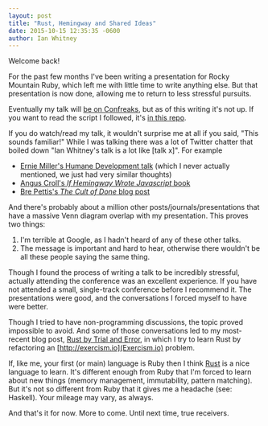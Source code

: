 ```yaml
---
layout: post
title: "Rust, Hemingway and Shared Ideas"
date: 2015-10-15 12:35:35 -0600
author: Ian Whitney
---
```


Welcome back!

For the past few months I've been writing a presentation for Rocky Mountain Ruby, which left me with little time to write anything else. But that presentation is now done, allowing me to return to less stressful pursuits.

Eventually my talk will [be on Confreaks](http://confreaks.tv/events/rmr2015), but as of this writing it's not up. If you want to read the script I followed, it's [in this repo](https://github.com/IanWhitney/hemingway).

If you do watch/read my talk, it wouldn't surprise me at all if you said, "This sounds familiar!" While I was talking there was a lot of Twitter chatter that boiled down "Ian Whitney's talk is a lot like [talk x]". For example

- [Ernie Miller's Humane Development talk](https://twitter.com/GordonDiggs/status/647451494497677312) (which I never actually mentioned, we just had very similar thoughts)
- [Angus Croll's _If Hemingway Wrote Javascript_ book](https://twitter.com/steveklabnik/status/647107307965288448)
- [Bre Pettis's _The Cult of Done_ blog post](https://twitter.com/kerrizor/status/647107378949697537)

And there's probably about a million other posts/journals/presentations that have a massive Venn diagram overlap with my presentation. This proves two things:

1. I'm terrible at Google, as I hadn't heard of any of these other talks.
2. The message is important and hard to hear, otherwise there wouldn't be all these people saying the same thing.

Though I found the process of writing a talk to be incredibly stressful, actually attending the conference was an excellent experience. If you have not attended a small, single-track conference before I recommend it. The presentations were good, and the conversations I forced myself to have were better.

Though I tried to have non-programming discussions, the topic proved impossible to avoid. And some of those conversations led to my most-recent blog post, [Rust by Trial and Error](http://designisrefactoring.com/2015/10/02/rust-by-trial-and-error/), in which I try to learn Rust by refactoring an [http://exercism.io](Exercism.io) problem.

If, like me, your first (or main) language is Ruby then I think [Rust](https://www.rust-lang.org) is a nice language to learn. It's different enough from Ruby that I'm forced to learn about new things (memory management, immutability, pattern matching). But it's not so different from Ruby that it gives me a headache (see: Haskell). Your mileage may vary, as always.

And that's it for now. More to come. Until next time, true receivers.
